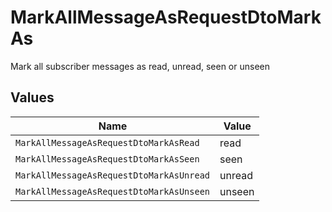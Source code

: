 # MarkAllMessageAsRequestDtoMarkAs

Mark all subscriber messages as read, unread, seen or unseen


## Values

| Name                                     | Value                                    |
| ---------------------------------------- | ---------------------------------------- |
| `MarkAllMessageAsRequestDtoMarkAsRead`   | read                                     |
| `MarkAllMessageAsRequestDtoMarkAsSeen`   | seen                                     |
| `MarkAllMessageAsRequestDtoMarkAsUnread` | unread                                   |
| `MarkAllMessageAsRequestDtoMarkAsUnseen` | unseen                                   |
